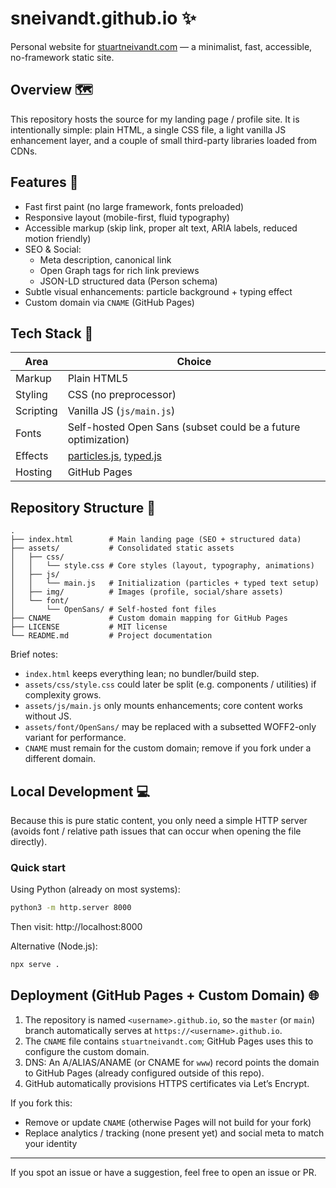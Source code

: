 # sneivandt.github.io ✨

Personal website for [stuartneivandt.com](https://stuartneivandt.com) — a minimalist, fast, accessible, no-framework static site.

## Overview 🗺️

This repository hosts the source for my landing page / profile site. It is intentionally simple: plain HTML, a single CSS file, a light vanilla JS enhancement layer, and a couple of small third-party libraries loaded from CDNs.

## Features 🚀

- Fast first paint (no large framework, fonts preloaded)
- Responsive layout (mobile-first, fluid typography)
- Accessible markup (skip link, proper alt text, ARIA labels, reduced motion friendly)
- SEO & Social:
    - Meta description, canonical link
    - Open Graph tags for rich link previews
    - JSON-LD structured data (Person schema)
- Subtle visual enhancements: particle background + typing effect
- Custom domain via `CNAME` (GitHub Pages)

## Tech Stack 🧰

| Area        | Choice |
|-------------|--------|
| Markup      | Plain HTML5 |
| Styling     | CSS (no preprocessor) |
| Scripting   | Vanilla JS (`js/main.js`) |
| Fonts       | Self-hosted Open Sans (subset could be a future optimization) |
| Effects     | [particles.js](https://github.com/VincentGarreau/particles.js), [typed.js](https://github.com/mattboldt/typed.js) |
| Hosting     | GitHub Pages |

## Repository Structure 📂
```
.
├── index.html        # Main landing page (SEO + structured data)
├── assets/           # Consolidated static assets
│   ├── css/
│   │   └── style.css # Core styles (layout, typography, animations)
│   ├── js/
│   │   └── main.js   # Initialization (particles + typed text setup)
│   ├── img/          # Images (profile, social/share assets)
│   └── font/
│       └── OpenSans/ # Self-hosted font files
├── CNAME             # Custom domain mapping for GitHub Pages
├── LICENSE           # MIT license
└── README.md         # Project documentation
```

Brief notes:

- `index.html` keeps everything lean; no bundler/build step.
- `assets/css/style.css` could later be split (e.g. components / utilities) if complexity grows.
- `assets/js/main.js` only mounts enhancements; core content works without JS.
- `assets/font/OpenSans/` may be replaced with a subsetted WOFF2-only variant for performance.
- `CNAME` must remain for the custom domain; remove if you fork under a different domain.

## Local Development 💻

Because this is pure static content, you only need a simple HTTP server (avoids font / relative path issues that can occur when opening the file directly).

### Quick start

Using Python (already on most systems):

```bash
python3 -m http.server 8000
```

Then visit: http://localhost:8000

Alternative (Node.js):

```bash
npx serve .
```

## Deployment (GitHub Pages + Custom Domain) 🌐

1. The repository is named `<username>.github.io`, so the `master` (or `main`) branch automatically serves at `https://<username>.github.io`.
2. The `CNAME` file contains `stuartneivandt.com`; GitHub Pages uses this to configure the custom domain.
3. DNS: An A/ALIAS/ANAME (or CNAME for `www`) record points the domain to GitHub Pages (already configured outside of this repo).
4. GitHub automatically provisions HTTPS certificates via Let’s Encrypt.

If you fork this:
- Remove or update `CNAME` (otherwise Pages will not build for your fork)
- Replace analytics / tracking (none present yet) and social meta to match your identity

---

If you spot an issue or have a suggestion, feel free to open an issue or PR.